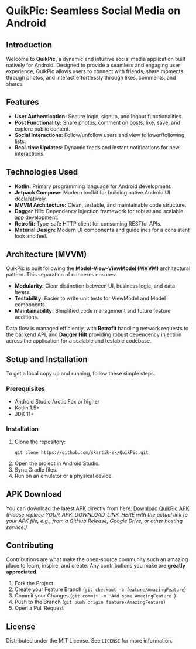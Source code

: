 # QuikPic: Seamless Social Media on Android

## Introduction

Welcome to **QuikPic**, a dynamic and intuitive social media application built natively for Android. Designed to provide a seamless and engaging user experience, QuikPic allows users to connect with friends, share moments through photos, and interact effortlessly through likes, comments, and shares.

## Features

* **User Authentication:** Secure login, signup, and logout functionalities.
* **Post Functionality:** Share photos, comment on posts, like, save, and explore public content.
* **Social Interactions:** Follow/unfollow users and view follower/following lists.
* **Real-time Updates:** Dynamic feeds and instant notifications for new interactions.

## Technologies Used

* **Kotlin:** Primary programming language for Android development.
* **Jetpack Compose:** Modern toolkit for building native Android UI declaratively.
* **MVVM Architecture:** Clean, testable, and maintainable code structure.
* **Dagger Hilt:** Dependency Injection framework for robust and scalable app development.
* **Retrofit:** Type-safe HTTP client for consuming RESTful APIs.
* **Material Design:** Modern UI components and guidelines for a consistent look and feel.

## Architecture (MVVM)

QuikPic is built following the **Model-View-ViewModel (MVVM)** architectural pattern. This separation of concerns ensures:

* **Modularity:** Clear distinction between UI, business logic, and data layers.
* **Testability:** Easier to write unit tests for ViewModel and Model components.
* **Maintainability:** Simplified code management and future feature additions.

Data flow is managed efficiently, with **Retrofit** handling network requests to the backend API, and **Dagger Hilt** providing robust dependency injection across the application for a scalable and testable codebase.

## Setup and Installation

To get a local copy up and running, follow these simple steps.

### Prerequisites

* Android Studio Arctic Fox or higher
* Kotlin 1.5+
* JDK 11+

### Installation

1.  Clone the repository:
    ```
    git clone https://github.com/skartik-sk/QuikPic.git
    ```
2.  Open the project in Android Studio.
3.  Sync Gradle files.
4.  Run on an emulator or a physical device.

## APK Download

You can download the latest APK directly from here:
[Download QuikPic APK](https://github.com/skartik-sk/quikpik-app/releases/download/V1/app-release.apk)
*(Please replace YOUR_APK_DOWNLOAD_LINK_HERE with the actual link to your APK file, e.g., from a GitHub Release, Google Drive, or other hosting service.)*

## Contributing

Contributions are what make the open-source community such an amazing place to learn, inspire, and create. Any contributions you make are **greatly appreciated**.

1.  Fork the Project
2.  Create your Feature Branch (`git checkout -b feature/AmazingFeature`)
3.  Commit your Changes (`git commit -m 'Add some AmazingFeature'`)
4.  Push to the Branch (`git push origin feature/AmazingFeature`)
5.  Open a Pull Request

## License

Distributed under the MIT License. See `LICENSE` for more information.
